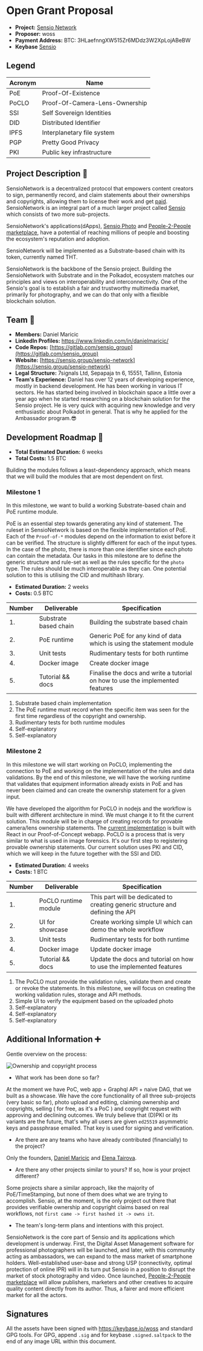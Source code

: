 # Open Grant Proposal

- **Project:** [Sensio Network](https://www.sensio.group/sensio-network)
- **Proposer:** woss
- **Payment Address:** BTC: 3HLaefnngXW515Zr6MDdz3W2XpLojABeBW
- **Keybase** [Sensio](https://keybase.io/sensio)

## Legend

| Acronym | Name                           |
| ------- | ------------------------------ |
| PoE     | Proof-Of-Existence             |
| PoCLO   | Proof-Of-Camera-Lens-Ownership |
| SSI     | Self Sovereign Identities      |
| DID     | Distributed Identifier         |
| IPFS    | Interplanetary file system     |
| PGP     | Pretty Good Privacy            |
| PKI     | Public key infrastructure      |

## Project Description :page_facing_up:

SensioNetwork is a decentralized protocol that empowers content creators to sign, permanently record, and claim statements about their ownerships and copyrights, allowing them to license their work and get [paid](https://www.sensio.group/#people-to-people-marketplace). SensioNetwork is an integral part of a much larger project called [Sensio](https://sensio.group) which consists of two more sub-projects.

SensioNetwork's applications(dApps), [Sensio Photo](https://www.sensio.group/sensio-photo) and [People-2-People marketplace](https://www.sensio.group/#people-to-people-marketplace), have a potential of reaching millions of people and boosting the ecosystem's reputation and adoption.

SensioNetwork will be implemented as a Substrate-based chain with its token, currently named THT.

SensioNetwork is the backbone of the Sensio project. Building the SensioNetwork with Substrate and in the Polkadot, ecosystem matches our principles and views on interoperability and interconnectivity. One of the Sensio's goal is to establish a fair and trustworthy multimedia market, primarily for photography, and we can do that only with a flexible blockchain solution.

## Team :busts_in_silhouette:

- **Members:** Daniel Maricic
- **LinkedIn Profiles:** https://www.linkedin.com/in/danielmaricic/
- **Code Repos:** [https://gitlab.com/sensio_group](https://gitlab.com/sensio_group)
- **Website:** [https://sensio.group/sensio-network](https://sensio.group/sensio-network)
- **Legal Structure:** 7signals Ltd, Sepapaja tn 6, 15551, Tallinn, Estonia
- **Team's Experience:** Daniel has over 12 years of developing experience, mostly in backend development. He has been working in various IT sectors. He has started being involved in blockchain space a little over a year ago when he started researching on a blockchain solution for the Sensio project. He is very quick with acquiring new knowledge and very enthusiastic about Polkadot in general. That is why he applied for the Ambassador program.😎

## Development Roadmap :nut_and_bolt:

- **Total Estimated Duration:** 6 weeks
- **Total Costs:** 1.5 BTC

Building the modules follows a least-dependency approach, which means that we will build the modules that are most dependent on first.

### Milestone 1

In this milestone, we want to build a working Substrate-based chain and PoE runtime module.

PoE is an essential step towards generating any kind of statement. The ruleset in SensioNetwork is based on the flexible implementation of PoE. Each of the `Proof-of-*` modules depend on the information to exist before it can be verified. The structure is slightly different for each of the input types. In the case of the photo, there is more than one identifier since each photo can contain the metadata. Our tasks in this milestone are to define the generic structure and rule-set as well as the rules specific for the `photo` type. The rules should be much interoperable as they can. One potential solution to this is utilising the CID and multihash library.

- **Estimated Duration:** 2 weeks
- **Costs:** 0.5 BTC

| Number | Deliverable           | Specification                                                                 |
| ------ | --------------------- | ----------------------------------------------------------------------------- |
| 1.     | Substrate based chain | Building the substrate based chain                                            |
| 2.     | PoE runtime           | Generic PoE for any kind of data which is using the statement module          |
| 3.     | Unit tests            | Rudimentary tests for both runtime                                            |
| 4.     | Docker image          | Create docker image                                                           |
| 5.     | Tutorial && docs      | Finalise the docs and write a tutorial on how to use the implemented features |

1. Substrate based chain implementation
2. The PoE runtime must record when the specific item was seen for the first time regardless of the copyright and ownership.
3. Rudimentary tests for both runtime modules
4. Self-explanatory
5. Self-explanatory

### Milestone 2

In this milestone we will start working on PoCLO, implementing the connection to PoE and working on the implementation of the rules and data validations. By the end of this milestone, we will have the working runtime that validates that equipment information already exists in PoE and has never been claimed and can create the ownership statement for a given input.

We have developed the algorithm for PoCLO in nodejs and the workflow is built with different architecture in mind. We must change it to fit the current solution. This module will be in charge of creating records for provable camera/lens ownership statements. The [current implementation](https://gitlab.com/sensio_group/sensio-faas/-/blob/master/client/src/views/Device/Verification.js) is built with React in our Proof-of-Concept webapp. PoCLO is a process that is very similar to what is used in image forensics. It's our first step to registering provable ownership statements. Our current solution uses PKI and CID, which we will keep in the future together with the SSI and DID.

- **Estimated Duration:** 4 weeks
- **Costs:** 1 BTC

| Number | Deliverable          | Specification                                                                  |
| ------ | -------------------- | ------------------------------------------------------------------------------ |
| 1.     | PoCLO runtime module | This part will be dedicated to creating generic structure and defining the API |
| 2.     | UI for showcase      | Create working simple UI which can demo the whole workflow                     |
| 3.     | Unit tests           | Rudimentary tests for both runtime                                             |
| 4.     | Docker image         | Update docker image                                                            |
| 5.     | Tutorial && docs     | Update the docs and tutorial on how to use the implemented features            |

1. The PoCLO must provide the validation rules, validate them and create or revoke the statements. In this milestone, we will focus on creating the working validation rules, storage and API methods.
2. Simple UI to verify the equipment based on the uploaded photo
3. Self-explanatory
4. Self-explanatory
5. Self-explanatory

## Additional Information :heavy_plus_sign:

Gentle overview on the process:

![Ownership and copyright process][statements-claims]

- What work has been done so far?

At the moment we have PoC, web app + Graphql API + naive DAG, that we built as a showcase. We have the core functionality of all three sub-projects (very basic so far), photo upload and editing, claiming ownership and copyrights, selling ( for free, as it's a PoC ) and copyright request with approving and declining outcomes. We truly believe that (D)PKI or its variants are the future, that's why all users are given `ed25519` asymmetric keys and passphrase emailed. That key is used for signing and verification.

- Are there are any teams who have already contributed (financially) to the project?

Only the founders, [Daniel Maricic](https://www.linkedin.com/in/danielmaricic/) and [Elena Tairova](https://www.linkedin.com/in/elena-tairova/).

- Are there any other projects similar to yours? If so, how is your project different?

Some projects share a similar approach, like the majority of PoE/TimeStamping, but none of them does what we are trying to accomplish. Sensio, at the moment, is the only project out there that provides verifiable ownership and copyright claims based on real workflows, not `first came -> first hashed it -> owns it`.

- The team's long-term plans and intentions with this project.

SensioNetwork is the core part of Sensio and its applications which development is underway. First, the Digital Asset Management software for professional photographers will be launched, and later, with this community acting as ambassadors, we can expand to the mass market of smartphone holders. Well-established user-base and strong USP (connectivity, optimal protection of online IPR) will in its turn put Sensio in a position to disrupt the market of stock photography and video. Once launched, [People-2-People marketplace](https://www.sensio.group/#people-to-people-marketplace) will allow publishers, marketers and other creatives to acquire quality content directly from its author. Thus, a fairer and more efficient market for all the actors.

## Signatures

All the assets have been signed with https://keybase.io/woss and standard GPG tools. For GPG, append `.sig` and for keybase `.signed.saltpack` to the end of any image URL within this document.

[statements-claims]: https://sensio-assets.s3-eu-west-1.amazonaws.com/diagrams/Sensio-Network-Statements+%26+Claims.svg
